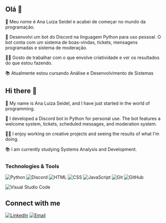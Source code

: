 ## Olá 👋 

🌸 Meu nome é Ana Luiza Seidel e acabei de começar no mundo da programação.

🤖 Desenvolvi um bot do Discord na linguagem Python para uso pessoal. O bot conta com um sistema de boas-vindas, tickets, mensagens programadas e sistema de moderação.

👩‍💻 Gosto de trabalhar com o que envolve criatividade e ver os resultados do que estou fazendo.

📚 Atualmente estou cursando Análise e Desenvolvimento de Sistemas

## Hi there 👋

🌸 My name is Ana Luiza Seidel, and I have just started in the world of programming.

🤖 I developed a Discord bot in Python for personal use. The bot features a welcome system, tickets, scheduled messages, and moderation system.

👩‍💻 I enjoy working on creative projects and seeing the results of what I'm doing.

📚 I am currently studying Systems Analysis and Development.
##

### Technologies & Tools

![Python](https://img.shields.io/badge/-Python-6a0dad?style=flat&logo=python&logoColor=white)
![Discord](https://img.shields.io/badge/-Discord-6a0dad?style=flat&logo=discord&logoColor=white)
![HTML](https://img.shields.io/badge/-HTML-6a0dad?style=flat&logo=html5&logoColor=white)
![CSS](https://img.shields.io/badge/-CSS-6a0dad?style=flat&logo=css3&logoColor=white)
![JavaScript](https://img.shields.io/badge/-JavaScript-6a0dad?style=flat&logo=javascript&logoColor=black)
![Git](https://img.shields.io/badge/-Git-6a0dad?style=flat&logo=git&logoColor=white)
![GitHub](https://img.shields.io/badge/-GitHub-6a0dad?style=flat&logo=github&logoColor=white)

![Visual Studio Code](https://img.shields.io/badge/-VS%20Code-6a0dad?style=flat&logo=visual-studio-code&logoColor=white)

## Connect with me

[![LinkedIn](https://img.shields.io/badge/-LinkedIn-DC143C?style=flat&logo=linkedin&logoColor=white)](https://www.linkedin.com/in/ana-luiza-mattos-cirilo-95a2a61b8?utm_source=share&utm_campaign=share_via&utm_content=profile&utm_medium=ios_app) [![Email](https://img.shields.io/badge/-Email-DC143C?style=flat&logo=gmail&logoColor=white)](mailto:anaafsw1@gmail.com)
